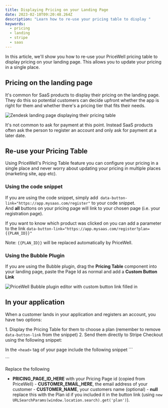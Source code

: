```yaml
---
title: Displaying Pricing on your Landing Page
date: 2023-02-10T09:20:48.264Z
description: "Learn how to re-use your pricing table to display "
keywords:
  - pricing
  - landing
  - stripe
  - saas
---
```

In this article, we'll show you how to re-use your PriceWell pricing table to display pricing on your landing page. This allows you to update your pricing in a single place.

## Pricing on the landing page

I﻿t's common for SaaS products to display their pricing on the landing page. They do this so potential customers can decide upfront whether the app is right for them and whether there's a pricing tier that fits their needs.

![Zendesk landing page displaying their pricing table](/img/zendesk-pricing.png)

It's not common to ask for payment at this point. Instead SaaS products often ask the person to register an account and only ask for payment at a later date.

## Re-use your Pricing Table

Using PriceWell's Pricing Table feature you can configure your pricing in a single place and never worry about updating your pricing in multiple places (marketing site, app etc).

### Using the code snippet

If you are using the code snippet, simply add 
```data-button-link="https://app.mysaas.com/register"```
to your code snippet. And **all** buttons on your pricing page will link to your chosen page (i.e. your registration page).

I﻿f you want to know which product was clicked on you can add a parameter to the link
```data-button-link="https://app.mysaas.com/register?plan={{PLAN_ID}}"```

N﻿ote: `{{PLAN_ID}}` will be replaced automatically by PriceWell.

### Using the Bubble Plugin

If you are using the Bubble plugin, drag the **Pricing Table** component into your landing page, paste the Page Id as normal and add a **Custom Button Link**

![PriceWell Bubble plugin editor with custom button link filled in](/img/bubble-plugin-custom-link.png)

## In your application

W﻿hen a customer lands in your application and registers an account, you have two options:

1﻿. Display the Pricing Table for them to choose a plan (remember to remove `data-button-link` from the snippet)
2﻿. Send them directly to Stripe Checkout using the following snippet:

I﻿n the `<head>` tag of your page include the following snippet
`﻿``
<script src="https://snippet.pricewell.io/checkout.js?mode=test" async="async">
`﻿``

`﻿``
<script>window.pricewell.checkout(PRICING_PAGE_ID_HERE,null, {email:"CUSTOMER_EMAIL_HERE", name: "CUSTOMER_NAME"});</script>
`﻿``

R﻿eplace the following
- **PRICING_PAGE_ID_HERE** with your Pricing Page id (copied from PriceWell)
-﻿ **CUSTOMER_EMAIL_HERE**, the email address of your customer
-﻿ **CUSTOMER_NAME**, your customers name (optional)
-﻿ **null** replace this with the Plan id if you included it in the button link (using `new URLSearchParams(window.location.search).get('plan')`).

